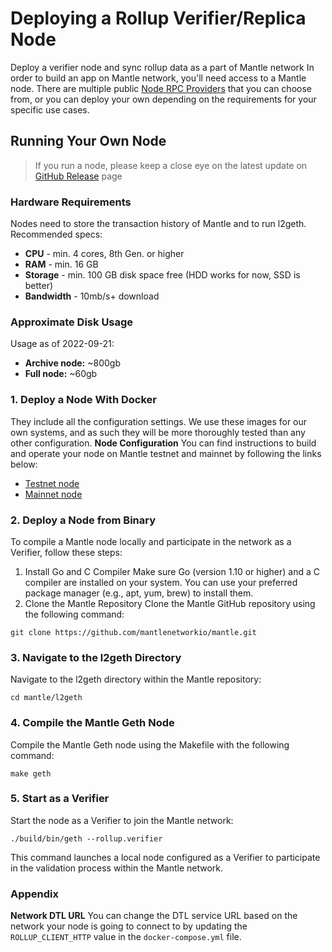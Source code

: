 # Deploying a Rollup Verifier/Replica Node
Deploy a verifier node and sync rollup data as a part of Mantle network
In order to build an app on Mantle network, you'll need access to a Mantle node. There are multiple public [Node RPC Providers](https://docs.mantle.xyz/network/for-devs/resources-and-tooling/node-rpc-providers) that you can choose from, or you can deploy your own depending on the requirements for your specific use cases.

## Running Your Own Node
> If you run a node, please keep a close eye on the latest update on [GitHub Release](https://github.com/mantlenetworkio/mantle/releases) page

### Hardware Requirements
Nodes need to store the transaction history of Mantle and to run l2geth. Recommended specs:
- **CPU** - min. 4 cores, 8th Gen. or higher
- **RAM** - min. 16 GB
- **Storage** - min. 100 GB disk space free (HDD works for now, SSD is better)
- **Bandwidth** - 10mb/s+ download
### Approximate Disk Usage
Usage as of 2022-09-21:
- **Archive node:** ~800gb
- **Full node:** ~60gb

### 1. Deploy a Node With Docker
They include all the configuration settings. We use these images for our own systems, and as such they will be more thoroughly tested than any other configuration.
**Node Configuration**
You can find instructions to build and operate your node on Mantle testnet and mainnet by following the links below:
- [Testnet node](https://github.com/mantlenetworkio/networks/blob/main/run-node.md)
- [Mainnet node](https://github.com/mantlenetworkio/networks/blob/main/run-node-mainnet.md)

### 2. Deploy a Node from Binary
To compile a Mantle node locally and participate in the network as a Verifier, follow these steps:
1. Install Go and C Compiler
Make sure Go (version 1.10 or higher) and a C compiler are installed on your system. You can use your preferred package manager (e.g., apt, yum, brew) to install them.
2. Clone the Mantle Repository
Clone the Mantle GitHub repository using the following command:
```
git clone https://github.com/mantlenetworkio/mantle.git
```
### 3. Navigate to the l2geth Directory
Navigate to the l2geth directory within the Mantle repository:
```
cd mantle/l2geth
```
### 4. Compile the Mantle Geth Node
Compile the Mantle Geth node using the Makefile with the following command:
```
make geth
```
### 5. Start as a Verifier
Start the node as a Verifier to join the Mantle network:
```
./build/bin/geth --rollup.verifier
```
This command launches a local node configured as a Verifier to participate in the validation process within the Mantle network.

### Appendix
**Network DTL URL**
You can change the DTL service URL based on the network your node is going to connect to by updating the `ROLLUP_CLIENT_HTTP` value in the `docker-compose.yml` file.
